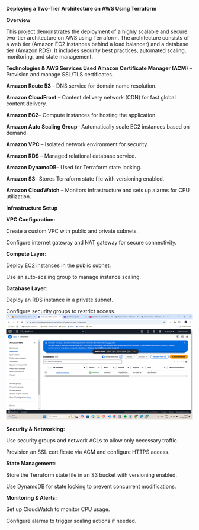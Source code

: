 **Deploying a Two-Tier Architecture on AWS Using Terraform**


**Overview**

This project demonstrates the deployment of a highly scalable and secure two-tier architecture on AWS using Terraform. The architecture consists of a web tier (Amazon EC2 instances behind a load balancer) and a database tier (Amazon RDS). It includes security best practices, automated scaling, monitoring, and state management.


**Technologies & AWS Services Used**
**Amazon Certificate Manager (ACM)** – Provision and manage SSL/TLS certificates.

**Amazon Route 53** – DNS service for domain name resolution.

**Amazon CloudFront** – Content delivery network (CDN) for fast global content delivery.

**Amazon EC2**– Compute instances for hosting the application.

**Amazon Auto Scaling Group**– Automatically scale EC2 instances based on demand.

**Amazon VPC** – Isolated network environment for security.

**Amazon RDS** – Managed relational database service.

**Amazon DynamoDB**– Used for Terraform state locking.

**Amazon S3**– Stores Terraform state file with versioning enabled.

**Amazon CloudWatch** – Monitors infrastructure and sets up alarms for CPU utilization.

**Infrastructure Setup**

**VPC Configuration:**

Create a custom VPC with public and private subnets.

Configure internet gateway and NAT gateway for secure connectivity.

**Compute Layer:**

Deploy EC2 instances in the public subnet.

Use an auto-scaling group to manage instance scaling.

**Database Layer:**

Deploy an RDS instance in a private subnet.

Configure security groups to restrict access.
![Screenshot](https://raw.githubusercontent.com/iamnishant22/Deploy-Two-Tier-Architecture-on-AWS-using-Terraform/main/Terra_project/Screenshot%20(121).png)


**Security & Networking:**

Use security groups and network ACLs to allow only necessary traffic.

Provision an SSL certificate via ACM and configure HTTPS access.

**State Management:**

Store the Terraform state file in an S3 bucket with versioning enabled.

Use DynamoDB for state locking to prevent concurrent modifications.

**Monitoring & Alerts:**

Set up CloudWatch to monitor CPU usage.

Configure alarms to trigger scaling actions if needed.
